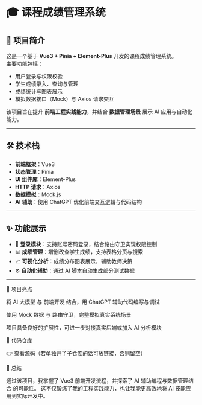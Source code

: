 # 🎓 课程成绩管理系统

## 📌 项目简介
这是一个基于 **Vue3 + Pinia + Element-Plus** 开发的课程成绩管理系统。  
主要功能包括：
- 用户登录与权限校验
- 学生成绩录入、查询与管理
- 成绩统计与图表展示
- 模拟数据接口（Mock）与 Axios 请求交互

该项目旨在提升 **前端工程实践能力**，并结合 **数据管理场景** 展示 AI 应用与自动化能力。

---

## 🛠️ 技术栈
- **前端框架**：Vue3
- **状态管理**：Pinia
- **UI 组件库**：Element-Plus
- **HTTP 请求**：Axios
- **数据模拟**：Mock.js
- **AI 辅助**：使用 ChatGPT 优化前端交互逻辑与代码结构

---

## ✨ 功能展示
- 🔑 **登录模块**：支持账号密码登录，结合路由守卫实现权限控制  
- 📊 **成绩管理**：增删改查学生成绩，支持表格分页与搜索  
- 📈 **可视化分析**：成绩分布图表展示，辅助教师决策  
- ⚙️ **自动化辅助**：通过 AI 脚本自动生成部分测试数据  

---

🚀 项目亮点

将 AI 大模型 与 前端开发 结合，用 ChatGPT 辅助代码编写与调试

使用 Mock 数据 与 路由守卫，完整模拟真实系统场景

项目具备良好的扩展性，可进一步对接真实后端或加入 AI 分析模块

📂 代码仓库

👉 查看源码（若单独开了子仓库的话可放链接，否则留空）

📝 总结

通过该项目，我掌握了 Vue3 前端开发流程，并探索了 AI 辅助编程与数据管理结合 的可能性。
这不仅锻炼了我的工程实践能力，也让我能更高效地将 AI 技能应用到实际开发中。

